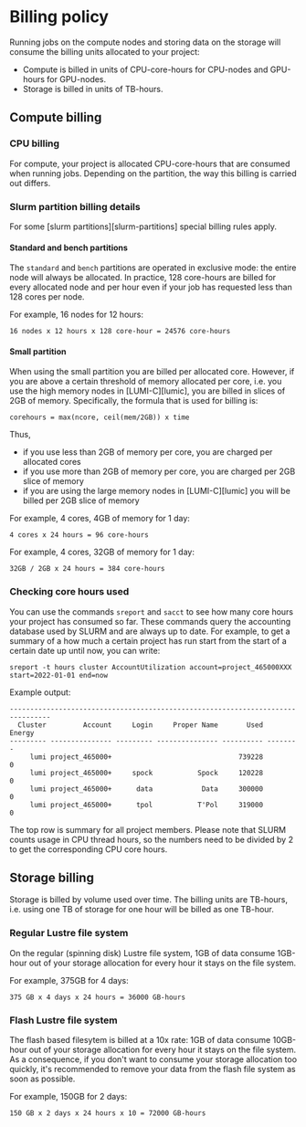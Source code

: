[lumi-c]: ../../computing/systems/lumic.md

# Billing policy

Running jobs on the compute nodes and storing data on the storage will consume
the billing units allocated to your project:

- Compute is billed in units of CPU-core-hours for CPU-nodes and GPU-hours for GPU-nodes.
- Storage is billed in units of TB-hours.

## Compute billing

### CPU billing

For compute, your project is allocated CPU-core-hours that are consumed when
running jobs. Depending on the partition, the way this billing is carried out
differs.

### Slurm partition billing details

For some [slurm partitions][slurm-partitions] special billing rules apply.

#### Standard and bench partitions

The `standard` and `bench` partitions are operated in exclusive mode: the
entire node will always be allocated. In practice, 128 core-hours are billed
for every allocated node and per hour even if your job has requested less than
128 cores per node.

For example, 16 nodes for 12 hours: 

```
16 nodes x 12 hours x 128 core-hour = 24576 core-hours
```

#### Small partition

When using the small partition you are billed per allocated core. However, if
you are above a certain threshold of memory allocated per core, i.e. you use
the high memory nodes in [LUMI-C][lumic], you are billed in slices of 2GB of
memory. Specifically, the formula that is used for billing is:

```
corehours = max(ncore, ceil(mem/2GB)) x time
```

Thus,
- if you use less than 2GB of memory per core, you are charged per allocated
  cores
- if you use more than 2GB of memory per core, you are charged per 2GB slice
  of memory
- if you are using the large memory nodes in [LUMI-C][lumic] you will be billed per 2GB slice
  of memory

For example, 4 cores, 4GB of memory for 1 day:

```
4 cores x 24 hours = 96 core-hours
```

For example, 4 cores, 32GB of memory for 1 day:

```
32GB / 2GB x 24 hours = 384 core-hours
```

### Checking core hours used

You can use the commands `sreport` and `sacct` to see how many core hours your project has consumed so far. These commands query the accounting database used by SLURM and are always up to date. For example, to get a summary of a how much a certain project has run start from the start of a certain date up until now, you can write:

```
sreport -t hours cluster AccountUtilization account=project_465000XXX start=2022-01-01 end=now

```

Example output:

    --------------------------------------------------------------------------------
      Cluster         Account     Login     Proper Name       Used   Energy 
    --------- --------------- --------- --------------- ---------- -------- 
         lumi project_465000+                               739228        0 
         lumi project_465000+     spock           Spock     120228        0 
         lumi project_465000+      data            Data     300000        0 
         lumi project_465000+      tpol           T'Pol     319000        0 


The top row is summary for all project members. Please note that SLURM counts usage in CPU thread hours, so the numbers need to be divided by 2 to get the corresponding CPU core hours.

## Storage billing

Storage is billed by volume used over time. The billing units are TB-hours,
i.e. using one TB of storage for one hour will be billed as one TB-hour.

### Regular Lustre file system

On the regular (spinning disk) Lustre file system, 1GB of data consume 1GB-hour
out of your storage allocation for every hour it stays on the file system.

For example, 375GB for 4 days:

```
375 GB x 4 days x 24 hours = 36000 GB-hours
```

### Flash Lustre file system

The flash based filesytem is billed at a 10x rate: 1GB of data consume 10GB-hour
out of your storage allocation for every hour it stays on the file system. As
a consequence, if you don't want to consume your storage allocation too quickly,
it's recommended to remove your data from the flash file system as soon as possible.

For example, 150GB for 2 days:

```
150 GB x 2 days x 24 hours x 10 = 72000 GB-hours
```
